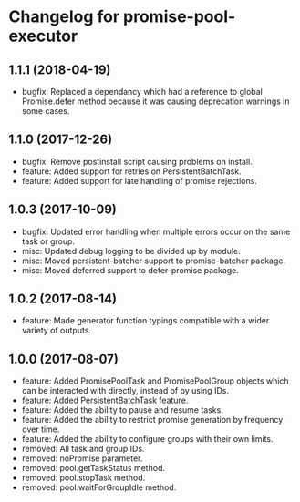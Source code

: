 # Changelog for promise-pool-executor

## 1.1.1 (2018-04-19)
* bugfix: Replaced a dependancy which had a reference to global Promise.defer method because it was causing deprecation
warnings in some cases.

## 1.1.0 (2017-12-26)
* bugfix: Remove postinstall script causing problems on install.
* feature: Added support for retries on PersistentBatchTask.
* feature: Added support for late handling of promise rejections.

## 1.0.3 (2017-10-09)
* bugfix: Updated error handling when multiple errors occur on the same task or group.
* misc: Updated debug logging to be divided up by module.
* misc: Moved persistent-batcher support to promise-batcher package.
* misc: Moved deferred support to defer-promise package.

## 1.0.2 (2017-08-14)
* feature: Made generator function typings compatible with a wider variety of outputs.

## 1.0.0 (2017-08-07)
* feature: Added PromisePoolTask and PromisePoolGroup objects which can be interacted with directly, instead of by using IDs.
* feature: Added PersistentBatchTask feature.
* feature: Added the ability to pause and resume tasks.
* feature: Added the ability to restrict promise generation by frequency over time.
* feature: Added the ability to configure groups with their own limits.
* removed: All task and group IDs.
* removed: noPromise parameter.
* removed: pool.getTaskStatus method.
* removed: pool.stopTask method.
* removed: pool.waitForGroupIdle method.